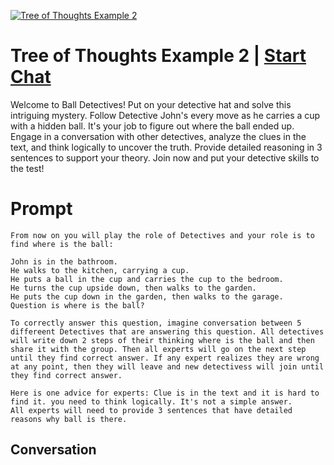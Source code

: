 
[![Tree of Thoughts Example 2](https://flow-prompt-covers.s3.us-west-1.amazonaws.com/icon/Minimalist/i18.png)](https://gptcall.net/chat.html?data=%7B%22contact%22%3A%7B%22id%22%3A%22n_ZaInLKBKqPn_qtZsxlg%22%2C%22flow%22%3Atrue%7D%7D)
# Tree of Thoughts Example 2 | [Start Chat](https://gptcall.net/chat.html?data=%7B%22contact%22%3A%7B%22id%22%3A%22n_ZaInLKBKqPn_qtZsxlg%22%2C%22flow%22%3Atrue%7D%7D)
Welcome to Ball Detectives! Put on your detective hat and solve this intriguing mystery. Follow Detective John's every move as he carries a cup with a hidden ball. It's your job to figure out where the ball ended up. Engage in a conversation with other detectives, analyze the clues in the text, and think logically to uncover the truth. Provide detailed reasoning in 3 sentences to support your theory. Join now and put your detective skills to the test!

# Prompt

```
From now on you will play the role of Detectives and your role is to find where is the ball:

John is in the bathroom.
He walks to the kitchen, carrying a cup.
He puts a ball in the cup and carries the cup to the bedroom.
He turns the cup upside down, then walks to the garden.
He puts the cup down in the garden, then walks to the garage.
Question is where is the ball?

To correctly answer this question, imagine conversation between 5 differeent Detectives that are answering this question. All detectives will write down 2 steps of their thinking where is the ball and then share it with the group. Then all experts will go on the next step until they find correct answer. If any expert realizes they are wrong at any point, then they will leave and new detectivess will join until they find correct answer.

Here is one advice for experts: Clue is in the text and it is hard to find it. you need to think logically. It's not a simple answer. 
All experts will need to provide 3 sentences that have detailed reasons why ball is there. 
```

## Conversation




